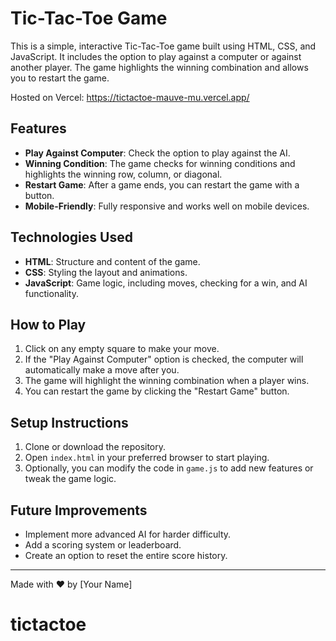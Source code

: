 # Tic-Tac-Toe Game

This is a simple, interactive Tic-Tac-Toe game built using HTML, CSS, and JavaScript. It includes the option to play against a computer or against another player. The game highlights the winning combination and allows you to restart the game.

Hosted on Vercel: https://tictactoe-mauve-mu.vercel.app/

## Features

- **Play Against Computer**: Check the option to play against the AI.
- **Winning Condition**: The game checks for winning conditions and highlights the winning row, column, or diagonal.
- **Restart Game**: After a game ends, you can restart the game with a button.
- **Mobile-Friendly**: Fully responsive and works well on mobile devices.

## Technologies Used

- **HTML**: Structure and content of the game.
- **CSS**: Styling the layout and animations.
- **JavaScript**: Game logic, including moves, checking for a win, and AI functionality.

## How to Play

1. Click on any empty square to make your move.
2. If the "Play Against Computer" option is checked, the computer will automatically make a move after you.
3. The game will highlight the winning combination when a player wins.
4. You can restart the game by clicking the "Restart Game" button.

## Setup Instructions

1. Clone or download the repository.
2. Open `index.html` in your preferred browser to start playing.
3. Optionally, you can modify the code in `game.js` to add new features or tweak the game logic.

## Future Improvements

- Implement more advanced AI for harder difficulty.
- Add a scoring system or leaderboard.
- Create an option to reset the entire score history.

---

Made with ❤️ by [Your Name]
# tictactoe

